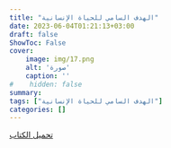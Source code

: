 ```yaml
---
title: "الهدف السامي للحياة الإنسانية"
date: 2023-06-04T01:21:13+03:00
draft: false
ShowToc: False
cover:
    image: img/17.png
    alt: 'صورة'
    caption: ''
#    hidden: false
summary: 
tags: ["الهدف السامي للحياة الإنسانية"]
categories: []
---
```

[تحميل الكتاب](./../../books/17.pdf)

